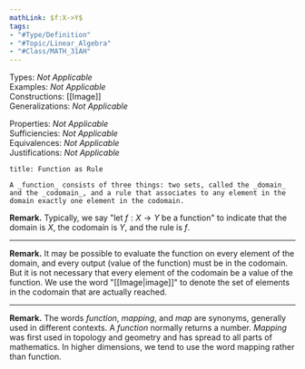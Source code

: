 ```yaml
---
mathLink: $f:X->Y$
tags:
- "#Type/Definition"
- "#Topic/Linear_Algebra"
- "#Class/MATH_31AH"
---
```

Types: <i>Not Applicable</i>  
Examples: <i>Not Applicable</i>  
Constructions: [[Image]]  
Generalizations: <i>Not Applicable</i>  

Properties: <i>Not Applicable</i>  
Sufficiencies: <i>Not Applicable</i>  
Equivalences: <i>Not Applicable</i>  
Justifications: <i>Not Applicable</i>  

``` ad-Definition
title: Function as Rule

A _function_ consists of three things: two sets, called the _domain_ and the _codomain_, and a rule that associates to any element in the domain exactly one element in the codomain.

```

**Remark.** Typically, we say "let $f:X\to Y$ be a function" to indicate that the domain is $X$, the codomain is $Y$, and the rule is $f$.

---

**Remark.** It may be possible to evaluate the function on every element of the domain, and every output (value of the function) must be in the codomain. But it is not necessary that every element of the codomain be a value of the function. We use the word "[[Image|image]]" to denote the set of elements in the codomain that are actually reached.

---

**Remark.** The words *function*, *mapping*, and *map* are synonyms, generally used in different contexts. A *function* normally returns a number. *Mapping* was first used in topology and geometry and has spread to all parts of mathematics. In higher dimensions, we tend to use the word mapping rather than function.